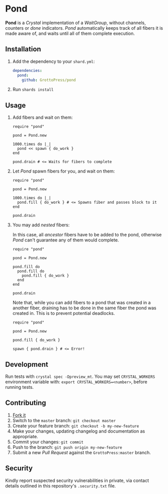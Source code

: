 # Pond

**Pond** is a *Crystal* implementation of a *WaitGroup*, without channels, counters or *done* indicators. *Pond* automatically keeps track of all fibers it is made aware of, and waits until all of them complete execution.

## Installation

1. Add the dependency to your `shard.yml`:

   ```yaml
   dependencies:
     pond:
       github: GrottoPress/pond
   ```

1. Run `shards install`

## Usage

1. Add fibers and wait on them:

   ```crystal
   require "pond"

   pond = Pond.new

   1000.times do |_|
     pond << spawn { do_work }
   end

   pond.drain # <= Waits for fibers to complete
   ```

1. Let *Pond* spawn fibers for you, and wait on them:

   ```crystal
   require "pond"

   pond = Pond.new

   1000.times do |_|
     pond.fill { do_work } # <= Spawns fiber and passes block to it
   end

   pond.drain
   ```

1. You may add *nested* fibers:

   In this case, all *ancestor* fibers have to be added to the pond, otherwise *Pond* can't guarantee any of them would complete.

   ```crystal
   require "pond"

   pond = Pond.new

   pond.fill do
     pond.fill do
       pond.fill { do_work }
     end
   end

   pond.drain
   ```

   Note that, while you can add fibers to a pond that was created in a another fiber, draining has to be done in the same fiber the pond was created in. This is to prevent potential deadlocks.

   ```crystal
   require "pond"

   pond = Pond.new

   pond.fill { do_work }

   spawn { pond.drain } # <= Error!
   ````

## Development

Run tests with `crystal spec -Dpreview_mt`. You may set `CRYSTAL_WORKERS` environment variable with: `export CRYSTAL_WORKERS=<number>`, before running tests.

## Contributing

1. [Fork it](https://github.com/GrottoPress/pond/fork)
1. Switch to the `master` branch: `git checkout master`
1. Create your feature branch: `git checkout -b my-new-feature`
1. Make your changes, updating changelog and documentation as appropriate.
1. Commit your changes: `git commit`
1. Push to the branch: `git push origin my-new-feature`
1. Submit a new *Pull Request* against the `GrottoPress:master` branch.

## Security

Kindly report suspected security vulnerabilities in private, via contact details outlined in this repository's `.security.txt` file.
